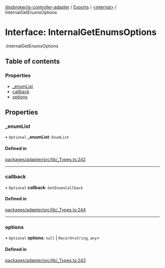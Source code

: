 [@iobroker/js-controller-adapter](../README.md) / [Exports](../modules.md) / [<internal\>](../modules/internal_.md) / InternalGetEnumsOptions

# Interface: InternalGetEnumsOptions

[<internal>](../modules/internal_.md).InternalGetEnumsOptions

## Table of contents

### Properties

- [\_enumList](internal_.InternalGetEnumsOptions.md#_enumlist)
- [callback](internal_.InternalGetEnumsOptions.md#callback)
- [options](internal_.InternalGetEnumsOptions.md#options)

## Properties

### \_enumList

• `Optional` **\_enumList**: `EnumList`

#### Defined in

[packages/adapter/src/lib/_Types.ts:242](https://github.com/ioBroker/ioBroker.js-controller/blob/3e0001c1/packages/adapter/src/lib/_Types.ts#L242)

___

### callback

• `Optional` **callback**: `GetEnumsCallback`

#### Defined in

[packages/adapter/src/lib/_Types.ts:244](https://github.com/ioBroker/ioBroker.js-controller/blob/3e0001c1/packages/adapter/src/lib/_Types.ts#L244)

___

### options

• `Optional` **options**: ``null`` \| `Record`<`string`, `any`\>

#### Defined in

[packages/adapter/src/lib/_Types.ts:243](https://github.com/ioBroker/ioBroker.js-controller/blob/3e0001c1/packages/adapter/src/lib/_Types.ts#L243)
